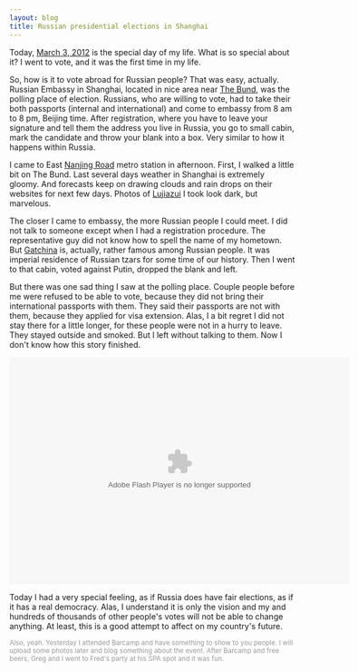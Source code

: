 ```yaml
---
layout: blog
title: Russian presidential elections in Shanghai
---
```


Today, [March 3, 2012](http://en.wikipedia.org/wiki/Russian_presidential_election,_2012) is the special day of my life. What is so special about it?
I went to vote, and it was the first time in my life. 

So, how is it to vote abroad for Russian people? That was easy, actually. 
Russian Embassy in Shanghai, located in nice area near [The Bund](http://en.wikipedia.org/wiki/The_Bund), was the polling place of election.
Russians, who are willing to vote, had to take their both passports (internal and international) and come to embassy from 8 am to 8 pm, Beijing time. After registration, where you have to leave your signature and tell them the address you live in Russia, you go to small cabin, mark the candidate and throw your blank into a box. Very similar to how it happens within Russia.

I came to East [Nanjing Road](http://en.wikipedia.org/wiki/Nanjing_Road_Shanghai) metro station in afternoon. First, I walked a little bit on The Bund. Last several days weather in Shanghai is extremely gloomy. And forecasts keep on drawing clouds and rain drops on their websites for next few days. Photos of [Lujiazui](http://en.wikipedia.org/wiki/Lujiazui) I took look dark, but marvelous. 

The closer I came to embassy, the more Russian people I could meet. I did not talk to someone except when I had a registration procedure. The representative guy did not know how to spell the name of my hometown. But [Gatchina](http://en.wikipedia.org/wiki/Gatchina) is, actually, rather famous among Russian people. It was imperial residence of Russian tzars for some time of our history.
Then I went to that cabin, voted against Putin, dropped the blank and left.

But there was one sad thing I saw at the polling place. Couple people before me were refused to be able to vote, because they did not bring their international passports with them. They said their passports are not with them, because they applied for visa extension. Alas, I a bit regret I did not stay there for a little longer, for these people were not in a hurry to leave. They stayed outside and smoked. But I left without talking to them. Now I don't know how this story finished.

<embed type="application/x-shockwave-flash" src="https://picasaweb.google.com/s/c/bin/slideshow.swf" width="600" height="400" flashvars="host=picasaweb.google.com&captions=1&hl=ru&feat=flashalbum&RGB=0x000000&feed=https%3A%2F%2Fpicasaweb.google.com%2Fdata%2Ffeed%2Fapi%2Fuser%2F107078042288390309013%2Falbumid%2F5716001656925255633%3Falt%3Drss%26kind%3Dphoto%26hl%3Dru" pluginspage="http://www.macromedia.com/go/getflashplayer"></embed>

Today I had a very special feeling, as if Russia does have fair elections, as if it has a real democracy.
Alas, I understand it is only the vision and my and hundreds of thousands of other people's votes will not be able to change anything. At least, this is a good attempt to affect on my country's future.

<small style="color: #999;">Also, yeah. Yesterday I attended Barcamp and have something to show to you people. I will upload some photos later and blog something about the event. After Barcamp and free beers, Greg and I went to Fred's party at his SPA spot and it was fun.</small>
